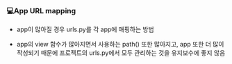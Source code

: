 ### 💻App URL mapping

- app이 많아질 경우 urls.py를 각 app에 매핑하는 방법

- app의 view 함수가 많아지면서 사용하는 path() 또한 많아지고, app 또한 더 많이 작성되기 때문에 프로젝트의 urls.py에서 모두 관리하는 것을 유지보수에 좋지 않음
